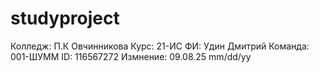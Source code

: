 # studyproject
Колледж: П.К Овчинникова
Курc: 21-ИС
ФИ: Удин Дмитрий
Команда: 001-ШУММ 
ID: 116567272
Измнение: 09.08.25 mm/dd/yy